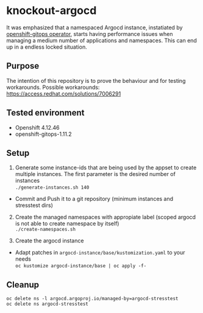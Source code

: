 # knockout-argocd 
It was emphasized that a namespaced Argocd instance, instatiated by [openshift-gitops operator](https://docs.openshift.com/gitops/1.11/understanding_openshift_gitops/about-redhat-openshift-gitops.html), starts having performance issues when managing a medium number of applications and namespaces. This can end up in a endless locked situation.

## Purpose
The intention of this repository is to prove the behaviour and for testing workarounds.
Possible workarounds: https://access.redhat.com/solutions/7006291

## Tested environment
- Openshift 4.12.46
- openshift-gitops-1.11.2

## Setup
1. Generate some instance-ids that are being used by the appset to create multiple instances. The first parameter is the desired number of instances  
`./generate-instances.sh 140`
- Commit and Push it to a git repository (minimum instances and stresstest dirs)

2. Create the managed namespaces with appropiate label (scoped argocd is not able to create namespace by itself)  
`./create-namespaces.sh`

3. Create the argocd instance  
- Adapt patches in `argocd-instance/base/kustomization.yaml` to your needs   
`oc kustomize argocd-instance/base | oc apply -f-`

## Cleanup
```
oc delete ns -l argocd.argoproj.io/managed-by=argocd-stresstest
oc delete ns argocd-stresstest
```